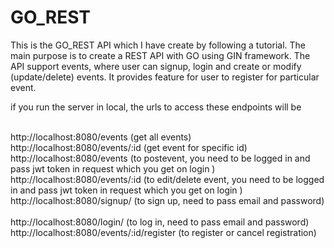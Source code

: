 ﻿# GO_REST
This is the GO_REST API which I have create by following a tutorial.
The main purpose is to create a REST API with GO using GIN framework.
The API support events, where user can signup, login and create or modify (update/delete) events.
It provides feature for user to register for particular event.




if you run the server in local, the urls to access these endpoints will be

<br>http://localhost:8080/events            (get all events)
<br>
http://localhost:8080/events/:id           (get event for specific id)
<br>
http://localhost:8080/events                (to postevent, you need to be logged in and pass jwt token in request which you get on login )
<br>
http://localhost:8080/events/:id        (to edit/delete event, you need to be logged in and pass jwt token in request which you get on login )
<br>
http://localhost:8080/signup/              (to sign up, need to pass email and password)	
<br>
http://localhost:8080/login/               (to log in, need to pass email and password)
<br>
http://localhost:8080/events/:id/register     (to register or cancel registration)
<br>
